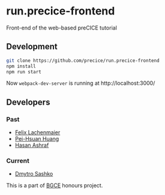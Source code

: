 # run.precice-frontend

Front-end of the web-based preCICE tutorial

## Development 
```bash
git clone https://github.com/precice/run.precice-frontend
npm install
npm run start
```

Now `webpack-dev-server` is running at http://localhost:3000/

## Developers

### Past
- [Felix Lachenmaier](https://github.com/flache)
- [Pei-Hsuan Huang](https://github.com/PeiHsuanHuang)
- [Hasan Ashraf](https://github.com/hasan112)

### Current

- [Dmytro Sashko](https://github.com/shkodm)

This is a part of [BGCE](www.bgce.de) honours project.
